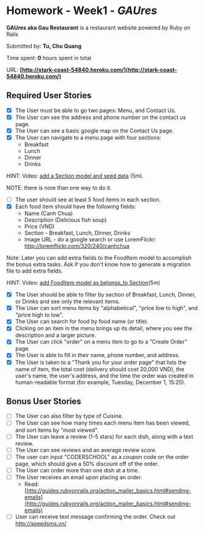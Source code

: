 # Homework - Week1 - *GAUres*

**GAUres aka Gau Restaurant** is a restaurant website powered by Ruby on Rails

Submitted by: **Tu, Chu Quang**

Time spent: **0** hours spent in total

URL: **[http://stark-coast-54840.heroku.com/](http://stark-coast-54840.heroku.com/)**

## Required User Stories

- [x] The User must be able to go two pages: Menu, and Contact Us.
- [x] The User can see the address and phone number on the contact us page.
- [x] The User can see a basic google map on the Contact Us page.
- [x] The User can navigate to a menu page with four sections:
    - Breakfast
    - Lunch
    - Dinner
    - Drinks

HINT: Video: [add a Section model and seed data](https://www.opentest.co/share/dedccf108f7411e6b6684df5d82020c7) (5m).

NOTE: there is nore than one way to do it.

- [ ] The user should see at least 5 food items in each section.
- [x] Each food item should have the following fields:
    - Name (Canh Chua)
    - Description (Delicious fish soup)
    - Price (VND)
    - Section - Breakfast, Lunch, Dinner, Drinks
    - Image URL - do a google search or use LoremFlickr: http://loremflickr.com/320/240/canhchua

Note: Later you can add extra fields to the FoodItem model to accomplish the bonus extra tasks. Ask if you don't know how to generate a migration file to add extra fields.

HINT: Video: [add FoodItem model as belongs_to Section](https://www.opentest.co/share/5a37fb708f7611e6bf93e3017c5ac5b5)(5m)

- [x] The User should be able to filter by section of Breakfast, Lunch, Dinner, or Drinks and see only the relevant items.
- [x] The User can sort menu items by "alphabetical", "price low to high", and "price high to low".
- [x] The User can search for food by food name (or title).
- [x] Clicking on an item in the menu brings up its detail, where you see the description and a larger picture.
- [x] The User can click "order" on a menu item to go to a "Create Order" page.
- [x] The User is able to fill in their name, phone number, and address.
- [x] The User is taken to a "Thank you for your order page" that lists the name of item,
the total cost (delivery should cost 20,000 VND), the user's name, the user's address, and the time
the order was created in human-readable format (for example, Tuesday, December 1, 15:25).

## Bonus User Stories
- [ ] The User can also filter by type of Cuisine.
- [ ] The User can see how many times each menu item has been viewed, and sort items by "most viewed".
- [ ] The User can leave a review (1-5 stars) for each dish, along with a text review.
- [ ] The User can see reviews and an average review score.
- [ ] The user can input "CODERSCHOOL" as a coupon code on the order page, which should give a 50% discount off of the order.
- [ ] The User can order more than one dish at a time.
- [ ] The User receives an email upon placing an order.
    - Read: [http://guides.rubyonrails.org/action_mailer_basics.html#sending-emails](http://guides.rubyonrails.org/action_mailer_basics.html#sending-emails)
- [ ] User can receive text message confirming the order. Check out http://speedsms.vn/
